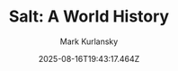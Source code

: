 ---
title: "Salt: A World History"
date: "2025-08-16T19:43:17.464Z"
author: "Mark Kurlansky"
read_year: "NO"
recommendation: '3'
url: /bookshelf/salt-a-world-history
---